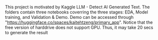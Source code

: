 This project is motivated by Kaggle LLM - Detect AI Generated Text.
The folders contain three notebooks coverring the three stages: EDA, Model training, and Validation & Demo.
Demo can be accessed through "https://huggingface.co/spaces/kaitehtzeng/primary_app".
Notice that the free version of harddrive does not support GPU.
Thus, it may take 20 secs to generate the result

